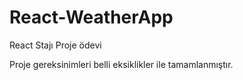 # React-WeatherApp
React Stajı Proje ödevi

Proje gereksinimleri belli eksiklikler ile tamamlanmıştır.